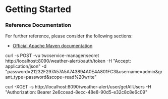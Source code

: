 # Getting Started

### Reference Documentation
For further reference, please consider the following sections:

* [Official Apache Maven documentation](https://maven.apache.org/guides/index.html)


curl -s POST -vu twcservice-manager:secret http://localhost:8090/weather-alert/oauth/token -H "Accept: application/json" -d "password=21232F297A57A5A743894A0E4A801FC3&username=admin&grant_type=password&scope=read%20write"


curl -XGET -s http://localhost:8090/weather-alert/user/getAllUsers -H "Authorization: Bearer 2e6ccead-8ecc-48e8-90d5-e32c8c8e6c09"

